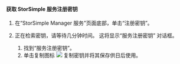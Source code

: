 #### <a name="to-get-the-storsimple-service-registration-key"></a>获取 StorSimple 服务注册密钥
1. 在“StorSimple Manager 服务”页面底部，单击“注册密钥”。
2. 正在检索密钥，请等待几分钟时间。 这将显示“服务注册密钥”  对话框。
   
   1. 找到“服务注册密钥”。
   2. 单击复制图标 ![](./media/storsimple-ova-get-service-registration-key/image6-include.png) 复制密钥并将其保存供日后使用。

